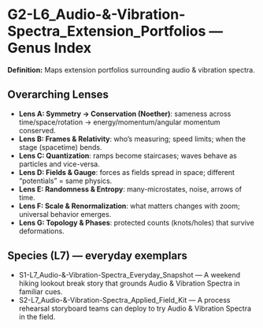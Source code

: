 # G2-L6_Audio-&-Vibration-Spectra_Extension_Portfolios — Genus Index
**Definition:** Maps extension portfolios surrounding audio & vibration spectra.

## Overarching Lenses

- **Lens A: Symmetry -> Conservation (Noether)**: sameness across time/space/rotation → energy/momentum/angular momentum conserved.
- **Lens B: Frames & Relativity**: who’s measuring; speed limits; when the stage (spacetime) bends.
- **Lens C: Quantization**: ramps become staircases; waves behave as particles and vice-versa.
- **Lens D: Fields & Gauge**: forces as fields spread in space; different “potentials” = same physics.
- **Lens E: Randomness & Entropy**: many-microstates, noise, arrows of time.
- **Lens F: Scale & Renormalization**: what matters changes with zoom; universal behavior emerges.
- **Lens G: Topology & Phases**: protected counts (knots/holes) that survive deformations.

## Species (L7) — everyday exemplars
- S1-L7_Audio-&-Vibration-Spectra_Everyday_Snapshot — A weekend hiking lookout break story that grounds Audio & Vibration Spectra in familiar cues.
- S2-L7_Audio-&-Vibration-Spectra_Applied_Field_Kit — A process rehearsal storyboard teams can deploy to try Audio & Vibration Spectra in the field.
